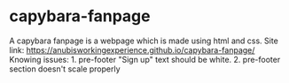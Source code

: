 # capybara-fanpage
A capybara fanpage is a webpage which is made using html and css.
Site link: https://anubisworkingexperience.github.io/capybara-fanpage/
Knowing issues: 1. pre-footer "Sign up" text should be white. 2. pre-footer section doesn't scale properly